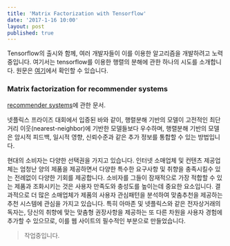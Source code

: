 ```yaml
---
title: 'Matrix Factorization with Tensorflow'
date: '2017-1-16 10:00'
layout: post
published: true
---
```


Tensorflow의 출시와 함께, 여러 개발자들이 이를 이용한 알고리즘을 개발하려고 노력중입니다. 여기서는 tensorflow를 이용한 행렬의 분해에 관한 하나의 시도를 소개합니다. 원문은 [여기](...)에서 확인할 수 있습니다.

### Matrix factorization for recommender systems 
[recommender systems](https://datajobs.com/data-science-repo/Recommender-Systems-%5BNetflix%5D.pdf)에 관한 문서.

넷플릭스 프라이즈 대회에서 입증된 바와 같이, 행렬분해 기반의 모델이 고전적인 최단거리 이웃(nearest-neighbor)에 기반한 모델들보다 우수하며, 행렬분해 기반의 모델은 암시적 피드백, 일시적 영향, 신뢰수준과 같은 추가 정보를 통합할 수 있는 방법입니다.

현대의 소비자는 다양한 선택권을 가지고 있습니다. 인터넷 소매업체 및 컨텐츠 제공업체는 엄청난 양의 제품을 제공하면서 다양한 특수한 요구사항 및 취향을 충족시킬수 있는 전례없이 다양한 기회를 제공합니다. 소비자를 그들이 잠재적으로 가장 적합할 수 있는 제품과 조화시키는 것은 사용자 만족도와 충성도를 높이는데 중요한 요소입니다. 결과적으로 더 많은 소매업체가 제품의 사용자 관심패턴을 분석하여 맞춤추천을 제공하는 추천 시스템에 관심을 가지고 있습니다. 특히 아마존 및 넷플릭스와 같은 전자상거래의 독자는, 당신의 취향에 맞는 맞춤형 권장사항을 제공하는 또 다른 차원을 사용자 경험에 추가할 수 있으므로, 이를 웹 사이트의 필수적인 부분으로 만들었습니다. 

> 작업중입니다.

